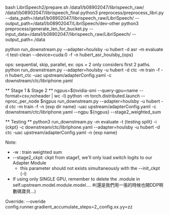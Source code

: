 bash LibriSpeech2/prepare.sh /data1/b08902047/librispeech_raw/ /data1/b08902047/librispeech_final
python3 preprocess/preprocess_libri.py --data_path=/data1/b08902047/librispeech_raw/LibriSpeech/ --output_path=/data1/b08902047/LibriSpeech/dev-other
python3 preprocess/generate_len_for_bucket.py --input_data=/data1/b08902047/librispeech_raw/LibriSpeech/ --output_path=./data

python run_downstream.py --adapter=houlsby -u hubert -d asr -m evaluate -t test-clean --device=cuda:0 -f -n hubert_asr_houlsby_{ops}

ops: sequential, skip, parallel, ex: ops = 2 only considers first 2 paths.
python run_downstream.py --adapter=houlsby -u hubert -d ctc -m train -f -n hubert_ctc -uac upstream/adapterConfig.yaml -c downstream/ctc/libriphone.yaml

** Stage 1 & Stage 2 **
ngpus=$(nvidia-smi --query-gpu=name --format=csv,noheader | wc -l)
python -m torch.distributed.launch --nproc_per_node $ngpus run_downstream.py --adapter=houlsby -u hubert -d ctc -m train -f -n {exp dir name} -uac upstream/adapterConfig.yaml -c downstream/ctc/libriphone.yaml --ngpu ${ngpus} --stage2_weighted_sum

** Testing **
python3 run_downstream.py -m evaluate -t {testing split} -i {ckpt} -c downstream/ctc/libriphone.yaml --adapter=houlsby -u hubert -d ctc -uac upstream/adapterConfig.yaml -n {exp name}

Note: 
* -w : train weighted sum
* --stage2_ckpt: ckpt from stage1, we'll only load switch logits to our Adapter Module
    * this parameter should not exists simultaneously with the --init_ckpt (-i)
* If using only SINGLE GPU, remember to delete the .module in self.upstream.model.module.model.... #(還是我們用一張的時候也開DDP啊數碼寶貝...)

Override:
--overide config.runner.gradient_accumulate_steps=2,,config.xx.yy=zz